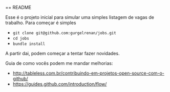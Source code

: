== README

Esse é o projeto inicial para simular uma simples listagem de vagas de trabalho. Para começar é simples

* `git clone git@github.com:gurgelrenan/jobs.git`
* `cd jobs`
* `bundle install`

A partir dai, podem começar a tentar fazer novidades.

Guia de como vocês podem me mandar melhorias:

* http://tableless.com.br/contribuindo-em-projetos-open-source-com-o-github/
* https://guides.github.com/introduction/flow/
